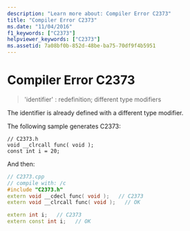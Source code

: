 ```yaml
---
description: "Learn more about: Compiler Error C2373"
title: "Compiler Error C2373"
ms.date: "11/04/2016"
f1_keywords: ["C2373"]
helpviewer_keywords: ["C2373"]
ms.assetid: 7a08bf0b-852d-48be-ba75-70df9f4b5951
---
```

# Compiler Error C2373

> 'identifier' : redefinition; different type modifiers

The identifier is already defined with a different type modifier.

The following sample generates C2373:

```
// C2373.h
void __clrcall func( void );
const int i = 20;
```

And then:

```cpp
// C2373.cpp
// compile with: /c
#include "C2373.h"
extern void __cdecl func( void );   // C2373
extern void __clrcall func( void );   // OK

extern int i;   // C2373
extern const int i;   // OK
```
